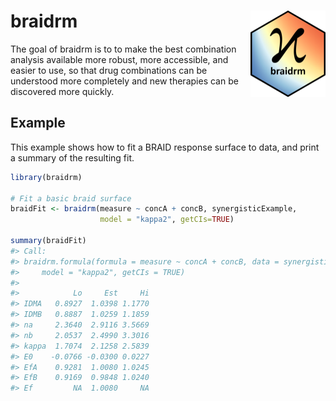 
<!-- README.md is generated from README.Rmd. Please edit that file -->

# braidrm <img src="man/figures/logo.png" align="right" height="138" alt="" />

<!-- badges: start -->
<!-- badges: end -->

The goal of braidrm is to to make the best combination analysis
available more robust, more accessible, and easier to use, so that drug
combinations can be understood more completely and new therapies can be
discovered more quickly.

## Example

This example shows how to fit a BRAID response surface to data, and
print a summary of the resulting fit.

``` r
library(braidrm)

# Fit a basic braid surface
braidFit <- braidrm(measure ~ concA + concB, synergisticExample,
                    model = "kappa2", getCIs=TRUE)

summary(braidFit)
#> Call:
#> braidrm.formula(formula = measure ~ concA + concB, data = synergisticExample, 
#>     model = "kappa2", getCIs = TRUE)
#> 
#>            Lo     Est     Hi
#> IDMA   0.8927  1.0398 1.1770
#> IDMB   0.8887  1.0259 1.1859
#> na     2.3640  2.9116 3.5669
#> nb     2.0537  2.4990 3.3016
#> kappa  1.7074  2.1258 2.5839
#> E0    -0.0766 -0.0300 0.0227
#> EfA    0.9281  1.0080 1.0245
#> EfB    0.9169  0.9848 1.0240
#> Ef         NA  1.0080     NA
```
